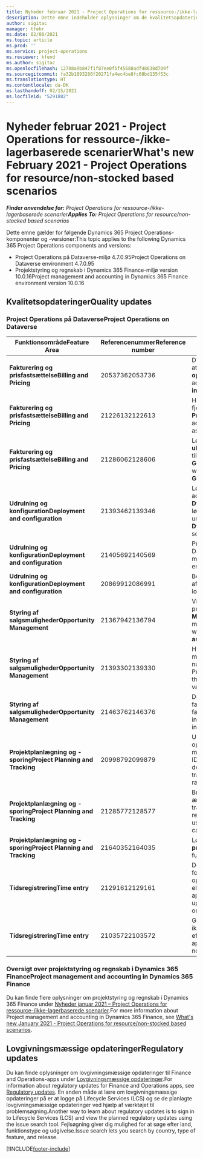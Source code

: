 ```yaml
---
title: Nyheder februar 2021 - Project Operations for ressource-/ikke-lagerbaserede scenarier
description: Dette emne indeholder oplysninger om de kvalitetsopdateringer, der er tilgængelige i udgivelsen i februar 2021 af Project Operations for ressource/ikke-lagerbaserede scenarier.
author: sigitac
manager: tfehr
ms.date: 02/08/2021
ms.topic: article
ms.prod: ''
ms.service: project-operations
ms.reviewer: kfend
ms.author: sigitac
ms.openlocfilehash: 12708a9b847f1f87ee0f5f45688adf48638d709f
ms.sourcegitcommit: fa32b1893286f20271fa4ec4be8fc68bd135f53c
ms.translationtype: HT
ms.contentlocale: da-DK
ms.lasthandoff: 02/15/2021
ms.locfileid: "5291882"
---
```

# <a name="whats-new-february-2021---project-operations-for-resourcenon-stocked-based-scenarios"></a><span data-ttu-id="a026b-103">Nyheder februar 2021 - Project Operations for ressource-/ikke-lagerbaserede scenarier</span><span class="sxs-lookup"><span data-stu-id="a026b-103">What's new February 2021 - Project Operations for resource/non-stocked based scenarios</span></span>

<span data-ttu-id="a026b-104">_**Finder anvendelse for:** Project Operations for ressource-/ikke-lagerbaserede scenarier_</span><span class="sxs-lookup"><span data-stu-id="a026b-104">_**Applies To:** Project Operations for resource/non-stocked based scenarios_</span></span>

<span data-ttu-id="a026b-105">Dette emne gælder for følgende Dynamics 365 Project Operations-komponenter og -versioner:</span><span class="sxs-lookup"><span data-stu-id="a026b-105">This topic applies to the following Dynamics 365 Project Operations components and versions:</span></span>

- <span data-ttu-id="a026b-106">Project Operations på Dataverse-miljø 4.7.0.95</span><span class="sxs-lookup"><span data-stu-id="a026b-106">Project Operations on Dataverse environment 4.7.0.95</span></span>
- <span data-ttu-id="a026b-107">Projektstyring og regnskab i Dynamics 365 Finance-miljø version 10.0.16</span><span class="sxs-lookup"><span data-stu-id="a026b-107">Project management and accounting in Dynamics 365 Finance environment version 10.0.16</span></span> 

## <a name="quality-updates"></a><span data-ttu-id="a026b-108">Kvalitetsopdateringer</span><span class="sxs-lookup"><span data-stu-id="a026b-108">Quality updates</span></span>

### <a name="project-operations-on-dataverse"></a><span data-ttu-id="a026b-109">Project Operations på Dataverse</span><span class="sxs-lookup"><span data-stu-id="a026b-109">Project Operations on Dataverse</span></span>

| <span data-ttu-id="a026b-110">**Funktionsområde**</span><span class="sxs-lookup"><span data-stu-id="a026b-110">**Feature Area**</span></span> | <span data-ttu-id="a026b-111">**Referencenummer**</span><span class="sxs-lookup"><span data-stu-id="a026b-111">**Reference number**</span></span> | <span data-ttu-id="a026b-112">**Kvalitetsopdatering**</span><span class="sxs-lookup"><span data-stu-id="a026b-112">**Quality update**</span></span> |
| --- | --- | --- |
| <span data-ttu-id="a026b-113">**Fakturering og prisfastsættelse**</span><span class="sxs-lookup"><span data-stu-id="a026b-113">**Billing and Pricing**</span></span> | <span data-ttu-id="a026b-114">2053736</span><span class="sxs-lookup"><span data-stu-id="a026b-114">2053736</span></span> | <span data-ttu-id="a026b-115">Du kan nu tilgå detaljer om fakturalinjen ved at gå til **Faktura** > **Relaterede oplysninger**.</span><span class="sxs-lookup"><span data-stu-id="a026b-115">Invoice line details are now accessible by going to **Invoice** > **Related information**.</span></span> |
| <span data-ttu-id="a026b-116">**Fakturering og prisfastsættelse**</span><span class="sxs-lookup"><span data-stu-id="a026b-116">**Billing and Pricing**</span></span> | <span data-ttu-id="a026b-117">2122613</span><span class="sxs-lookup"><span data-stu-id="a026b-117">2122613</span></span> | <span data-ttu-id="a026b-118">Handlingerne **Aktivér** og **Deaktivér** blev fjernet fra de tilknyttede objekter for **Prisliste**.</span><span class="sxs-lookup"><span data-stu-id="a026b-118">The **Activate** and **Deactivate** actions were removed from the **Price List** association entities.</span></span> |
| <span data-ttu-id="a026b-119">**Fakturering og prisfastsættelse**</span><span class="sxs-lookup"><span data-stu-id="a026b-119">**Billing and Pricing**</span></span> | <span data-ttu-id="a026b-120">2128606</span><span class="sxs-lookup"><span data-stu-id="a026b-120">2128606</span></span> | <span data-ttu-id="a026b-121">Løste problemet med **ullReferenceException** i tilføjelsesprogrammet **GetEstimatesForProject**.</span><span class="sxs-lookup"><span data-stu-id="a026b-121">Resolved the issue with **ullReferenceException** in the **GetEstimatesForProject** plug-in.</span></span> |
| <span data-ttu-id="a026b-122">**Udrulning og konfiguration**</span><span class="sxs-lookup"><span data-stu-id="a026b-122">**Deployment and configuration**</span></span> | <span data-ttu-id="a026b-123">2139346</span><span class="sxs-lookup"><span data-stu-id="a026b-123">2139346</span></span> | <span data-ttu-id="a026b-124">Løste problemet med import af en ikke-administreret **Dynamics365ProjectOperationsDualWrite**-løsning.</span><span class="sxs-lookup"><span data-stu-id="a026b-124">Resolved the issue with importing unmanaged **Dynamics365ProjectOperationsDualWrite** solution.</span></span> |
| <span data-ttu-id="a026b-125">**Udrulning og konfiguration**</span><span class="sxs-lookup"><span data-stu-id="a026b-125">**Deployment and configuration**</span></span> | <span data-ttu-id="a026b-126">2140569</span><span class="sxs-lookup"><span data-stu-id="a026b-126">2140569</span></span> | <span data-ttu-id="a026b-127">Projektløsningen må ikke installeres i Dataverse Teams-miljøerne.</span><span class="sxs-lookup"><span data-stu-id="a026b-127">Project solution must not be installed in the Dataverse Teams environments.</span></span> |
| <span data-ttu-id="a026b-128">**Udrulning og konfiguration**</span><span class="sxs-lookup"><span data-stu-id="a026b-128">**Deployment and configuration**</span></span> | <span data-ttu-id="a026b-129">2086991</span><span class="sxs-lookup"><span data-stu-id="a026b-129">2086991</span></span> | <span data-ttu-id="a026b-130">Begrænset brugertilpasning af lokalisering af webressourcer.</span><span class="sxs-lookup"><span data-stu-id="a026b-130">Restricted customizing localization of web resources.</span></span> |
| <span data-ttu-id="a026b-131">**Styring af salgsmuligheder**</span><span class="sxs-lookup"><span data-stu-id="a026b-131">**Opportunity Management**</span></span> | <span data-ttu-id="a026b-132">2136794</span><span class="sxs-lookup"><span data-stu-id="a026b-132">2136794</span></span> | <span data-ttu-id="a026b-133">Vis den korrekte fejlmeddelelse, når processerne for **Bekræft faktura** eller **Markér fakturaen som betalt** mislykkes.</span><span class="sxs-lookup"><span data-stu-id="a026b-133">Display the correct error message when the **Confirm invoice** or **Mark invoice as paid** processes fail.</span></span> |
| <span data-ttu-id="a026b-134">**Styring af salgsmuligheder**</span><span class="sxs-lookup"><span data-stu-id="a026b-134">**Opportunity Management**</span></span> | <span data-ttu-id="a026b-135">2139330</span><span class="sxs-lookup"><span data-stu-id="a026b-135">2139330</span></span> | <span data-ttu-id="a026b-136">Hvis du ændrer projektlederen i et projekt, må den virksomhed, der ejer det, ikke nulstilles til standardværdien.</span><span class="sxs-lookup"><span data-stu-id="a026b-136">Changing the Project manager on a project must not reset the owning company back to the default value.</span></span> |
| <span data-ttu-id="a026b-137">**Styring af salgsmuligheder**</span><span class="sxs-lookup"><span data-stu-id="a026b-137">**Opportunity Management**</span></span> | <span data-ttu-id="a026b-138">2146376</span><span class="sxs-lookup"><span data-stu-id="a026b-138">2146376</span></span> | <span data-ttu-id="a026b-139">Det korrigerede momsbeløb i en ikke-fakturerbar værdi oprettes ud fra fakturabekræftelsen.</span><span class="sxs-lookup"><span data-stu-id="a026b-139">Corrected tax amount in a non-chargeable actual is created from invoice confirmation.</span></span> |
| <span data-ttu-id="a026b-140">**Projektplanlægning og -sporing**</span><span class="sxs-lookup"><span data-stu-id="a026b-140">**Project Planning and Tracking**</span></span> | <span data-ttu-id="a026b-141">2099879</span><span class="sxs-lookup"><span data-stu-id="a026b-141">2099879</span></span> | <span data-ttu-id="a026b-142">Udrulningen af Dataverse-miljøet skal oprette en standardtransaktionskategori med et statisk ID og ikke oprette et tilfældigt ID pr. miljø.</span><span class="sxs-lookup"><span data-stu-id="a026b-142">The Dataverse environment deployment must create a default transaction category with a static ID and not randomly generate one per environment.</span></span> |
| <span data-ttu-id="a026b-143">**Projektplanlægning og -sporing**</span><span class="sxs-lookup"><span data-stu-id="a026b-143">**Project Planning and Tracking**</span></span> | <span data-ttu-id="a026b-144">2128577</span><span class="sxs-lookup"><span data-stu-id="a026b-144">2128577</span></span> | <span data-ttu-id="a026b-145">Brugerrettighederne for Project Service er ændret, således at de opdaterer transaktionskategorien i en ressourcetildeling.</span><span class="sxs-lookup"><span data-stu-id="a026b-145">Fixed the Project service user privileges to update the transaction category on a resource assignment.</span></span> |
| <span data-ttu-id="a026b-146">**Projektplanlægning og -sporing**</span><span class="sxs-lookup"><span data-stu-id="a026b-146">**Project Planning and Tracking**</span></span> | <span data-ttu-id="a026b-147">2164035</span><span class="sxs-lookup"><span data-stu-id="a026b-147">2164035</span></span> | <span data-ttu-id="a026b-148">Løste problemer med funktionen **Kopiér projekt**.</span><span class="sxs-lookup"><span data-stu-id="a026b-148">Fixed issues with the **Copy Project** function.</span></span> |
| <span data-ttu-id="a026b-149">**Tidsregistrering**</span><span class="sxs-lookup"><span data-stu-id="a026b-149">**Time entry**</span></span> | <span data-ttu-id="a026b-150">2129161</span><span class="sxs-lookup"><span data-stu-id="a026b-150">2129161</span></span> | <span data-ttu-id="a026b-151">Der anvendes mere stramme begrænsninger for at sikre, at brugere ikke kan ændre og opdatere en tidsregistrering, der er indsendt eller godkendt.</span><span class="sxs-lookup"><span data-stu-id="a026b-151">Tighter restrictions are applied to ensure users can't change and update a time entry that has been submitted or approved.</span></span> |
| <span data-ttu-id="a026b-152">**Tidsregistrering**</span><span class="sxs-lookup"><span data-stu-id="a026b-152">**Time entry**</span></span> | <span data-ttu-id="a026b-153">2103572</span><span class="sxs-lookup"><span data-stu-id="a026b-153">2103572</span></span> | <span data-ttu-id="a026b-154">Godkendelse af tid for tidsregistreringer, der ikke er relaterede til projektet, må ikke søge efter rollen for projektgodkender.</span><span class="sxs-lookup"><span data-stu-id="a026b-154">Time approval for non-project time entries must not be looking for project approver role.</span></span> |

### <a name="project-management-and-accounting-in-dynamics-365-finance"></a><span data-ttu-id="a026b-155">Oversigt over projektstyring og regnskab i Dynamics 365 Finance</span><span class="sxs-lookup"><span data-stu-id="a026b-155">Project management and accounting in Dynamics 365 Finance</span></span> 

<span data-ttu-id="a026b-156">Du kan finde flere oplysninger om projektstyring og regnskab i Dynamics 365 Finance under [Nyheder januar 2021 – Project Operations for ressource-/ikke-lagerbaserede scenarier](whats-new-jan-2021-resource-based.md).</span><span class="sxs-lookup"><span data-stu-id="a026b-156">For more information about Project management and accounting in Dynamics 365 Finance, see [What's new January 2021 - Project Operations for resource/non-stocked based scenarios](whats-new-jan-2021-resource-based.md).</span></span>


## <a name="regulatory-updates"></a><span data-ttu-id="a026b-157">Lovgivningsmæssige opdateringer</span><span class="sxs-lookup"><span data-stu-id="a026b-157">Regulatory updates</span></span>

<span data-ttu-id="a026b-158">Du kan finde oplysninger om lovgivningsmæssige opdateringer til Finance and Operations-apps under [Lovgivningsmæssige opdateringer](https://docs.microsoft.com/dynamics365/finance/localizations/regulatory-updates).</span><span class="sxs-lookup"><span data-stu-id="a026b-158">For information about regulatory updates for Finance and Operations apps, see [Regulatory updates](https://docs.microsoft.com/dynamics365/finance/localizations/regulatory-updates).</span></span> <span data-ttu-id="a026b-159">En anden måde at lære om lovgivningsmæssige opdateringer på er at logge på Lifecycle Services (LCS) og se de planlagte lovgivningsmæssige opdateringer ved hjælp af værktøjet til problemsøgning.</span><span class="sxs-lookup"><span data-stu-id="a026b-159">Another way to learn about regulatory updates is to sign in to Lifecycle Services (LCS) and view the planned regulatory updates using the issue search tool.</span></span> <span data-ttu-id="a026b-160">Fejlsøgning giver dig mulighed for at søge efter land, funktionstype og udgivelse.</span><span class="sxs-lookup"><span data-stu-id="a026b-160">Issue search lets you search by country, type of feature, and release.</span></span>


[!INCLUDE[footer-include](../includes/footer-banner.md)]